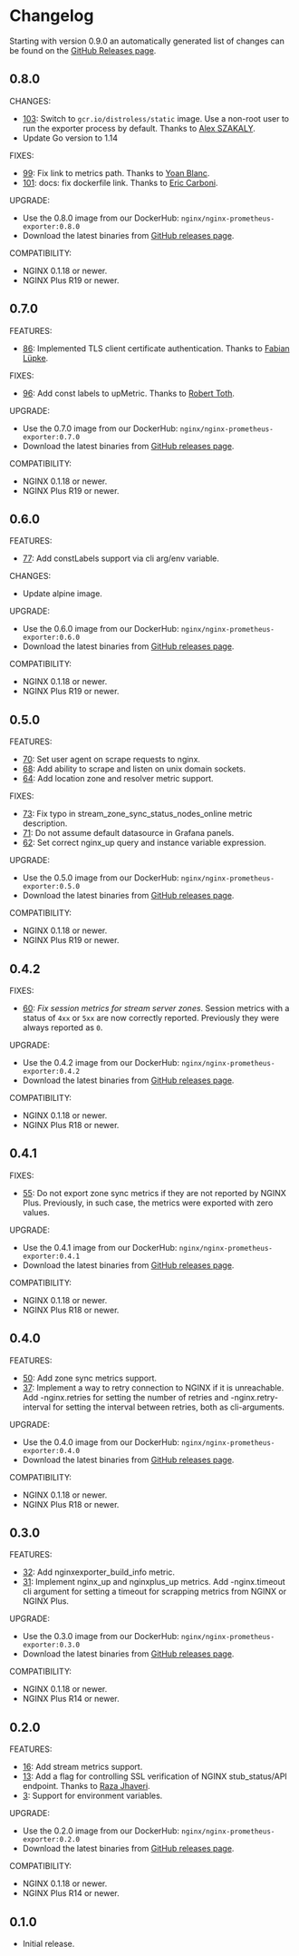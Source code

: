# Changelog

Starting with version 0.9.0 an automatically generated list of changes can be found on the [GitHub Releases page](https://github.com/nginxinc/nginx-prometheus-exporter/releases).

## 0.8.0

CHANGES:

- [103](https://github.com/nginxinc/nginx-prometheus-exporter/pull/103): Switch to `gcr.io/distroless/static` image. Use
  a non-root user to run the exporter process by default. Thanks to [Alex SZAKALY](https://github.com/alex1989hu).
- Update Go version to 1.14

FIXES:

- [99](https://github.com/nginxinc/nginx-prometheus-exporter/pull/99): Fix link to metrics path. Thanks to [Yoan Blanc](https://github.com/greut).
- [101](https://github.com/nginxinc/nginx-prometheus-exporter/pull/101): docs: fix dockerfile link. Thanks to [Eric Carboni](https://github.com/eric-hc).

UPGRADE:

- Use the 0.8.0 image from our DockerHub: `nginx/nginx-prometheus-exporter:0.8.0`
- Download the latest binaries from [GitHub releases
  page](https://github.com/nginxinc/nginx-prometheus-exporter/releases/tag/v0.8.0).

COMPATIBILITY:

- NGINX 0.1.18 or newer.
- NGINX Plus R19 or newer.

## 0.7.0

FEATURES:

- [86](https://github.com/nginxinc/nginx-prometheus-exporter/pull/86): Implemented TLS client certificate
  authentication. Thanks to [Fabian Lüpke](https://github.com/Fluepke).

FIXES:

- [96](https://github.com/nginxinc/nginx-prometheus-exporter/pull/96): Add const labels to upMetric. Thanks to [Robert
  Toth](https://github.com/robert-toth).

UPGRADE:

- Use the 0.7.0 image from our DockerHub: `nginx/nginx-prometheus-exporter:0.7.0`
- Download the latest binaries from [GitHub releases page](https://github.com/nginxinc/nginx-prometheus-exporter/releases/tag/v0.7.0).

COMPATIBILITY:

- NGINX 0.1.18 or newer.
- NGINX Plus R19 or newer.

## 0.6.0

FEATURES:

- [77](https://github.com/nginxinc/nginx-prometheus-exporter/pull/77): Add constLabels support via cli arg/env variable.

CHANGES:

- Update alpine image.

UPGRADE:

- Use the 0.6.0 image from our DockerHub: `nginx/nginx-prometheus-exporter:0.6.0`
- Download the latest binaries from [GitHub releases page](https://github.com/nginxinc/nginx-prometheus-exporter/releases/tag/v0.6.0).

COMPATIBILITY:

- NGINX 0.1.18 or newer.
- NGINX Plus R19 or newer.

## 0.5.0

FEATURES:

- [70](https://github.com/nginxinc/nginx-prometheus-exporter/pull/70): Set user agent on scrape requests to nginx.
- [68](https://github.com/nginxinc/nginx-prometheus-exporter/pull/68): Add ability to scrape and listen on unix domain
  sockets.
- [64](https://github.com/nginxinc/nginx-prometheus-exporter/pull/64): Add location zone and resolver metric support.

FIXES:

- [73](https://github.com/nginxinc/nginx-prometheus-exporter/pull/73): Fix typo in stream_zone_sync_status_nodes_online
  metric description.
- [71](https://github.com/nginxinc/nginx-prometheus-exporter/pull/71): Do not assume default datasource in Grafana
  panels.
- [62](https://github.com/nginxinc/nginx-prometheus-exporter/pull/62): Set correct nginx_up query and instance variable
  expression.

UPGRADE:

- Use the 0.5.0 image from our DockerHub: `nginx/nginx-prometheus-exporter:0.5.0`
- Download the latest binaries from [GitHub releases page](https://github.com/nginxinc/nginx-prometheus-exporter/releases/tag/v0.5.0).

COMPATIBILITY:

- NGINX 0.1.18 or newer.
- NGINX Plus R19 or newer.

## 0.4.2

FIXES:

- [60](https://github.com/nginxinc/nginx-prometheus-exporter/pull/60): *Fix session metrics for stream server zones*.
  Session metrics with a status of `4xx` or `5xx` are now correctly reported. Previously they were always reported as
  `0`.

UPGRADE:

- Use the 0.4.2 image from our DockerHub: `nginx/nginx-prometheus-exporter:0.4.2`
- Download the latest binaries from [GitHub releases page](https://github.com/nginxinc/nginx-prometheus-exporter/releases/tag/v0.4.2).

COMPATIBILITY:

- NGINX 0.1.18 or newer.
- NGINX Plus R18 or newer.

## 0.4.1

FIXES:

- [55](https://github.com/nginxinc/nginx-prometheus-exporter/pull/55): Do not export zone sync metrics if they are not
  reported by NGINX Plus. Previously, in such case, the metrics were exported with zero values.

UPGRADE:

- Use the 0.4.1 image from our DockerHub: `nginx/nginx-prometheus-exporter:0.4.1`
- Download the latest binaries from [GitHub releases page](https://github.com/nginxinc/nginx-prometheus-exporter/releases/tag/v0.4.1).

COMPATIBILITY:

- NGINX 0.1.18 or newer.
- NGINX Plus R18 or newer.

## 0.4.0

FEATURES:

- [50](https://github.com/nginxinc/nginx-prometheus-exporter/pull/50): Add zone sync metrics support.
- [37](https://github.com/nginxinc/nginx-prometheus-exporter/pull/37): Implement a way to retry connection to NGINX if
  it is unreachable. Add -nginx.retries for setting the number of retries and -nginx.retry-interval for setting the
  interval between retries, both as cli-arguments.

UPGRADE:

- Use the 0.4.0 image from our DockerHub: `nginx/nginx-prometheus-exporter:0.4.0`
- Download the latest binaries from [GitHub releases page](https://github.com/nginxinc/nginx-prometheus-exporter/releases/tag/v0.4.0).

COMPATIBILITY:

- NGINX 0.1.18 or newer.
- NGINX Plus R18 or newer.

## 0.3.0

FEATURES:

- [32](https://github.com/nginxinc/nginx-prometheus-exporter/pull/32): Add nginxexporter_build_info metric.
- [31](https://github.com/nginxinc/nginx-prometheus-exporter/pull/31): Implement nginx_up and nginxplus_up metrics. Add
  -nginx.timeout cli argument for setting a timeout for scrapping metrics from NGINX or NGINX Plus.

UPGRADE:

- Use the 0.3.0 image from our DockerHub: `nginx/nginx-prometheus-exporter:0.3.0`
- Download the latest binaries from [GitHub releases page](https://github.com/nginxinc/nginx-prometheus-exporter/releases/tag/v0.3.0).

COMPATIBILITY:

- NGINX 0.1.18 or newer.
- NGINX Plus R14 or newer.

## 0.2.0

FEATURES:

- [16](https://github.com/nginxinc/nginx-prometheus-exporter/pull/16): Add stream metrics support.
- [13](https://github.com/nginxinc/nginx-prometheus-exporter/pull/13): Add a flag for controlling SSL verification of
  NGINX stub_status/API endpoint. Thanks to [Raza Jhaveri](https://github.com/razaj92).
- [3](https://github.com/nginxinc/nginx-prometheus-exporter/pull/3): Support for environment variables.

UPGRADE:

- Use the 0.2.0 image from our DockerHub: `nginx/nginx-prometheus-exporter:0.2.0`
- Download the latest binaries from [GitHub releases page](https://github.com/nginxinc/nginx-prometheus-exporter/releases/tag/v0.2.0).

COMPATIBILITY:

- NGINX 0.1.18 or newer.
- NGINX Plus R14 or newer.

## 0.1.0

- Initial release.
